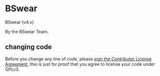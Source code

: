 # BSwear
BSwear (v4.x)

By the BSwear Team.

## changing code
Before you change any line of code, please <a href="https://www.clahub.com/agreements/BSwear/BSwearPlus">sign the Contributor License Agreement</a>, this is just for proof that you agree to license your code under GPLv3.
